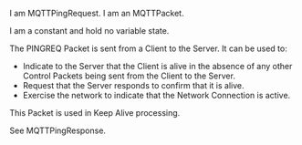 I am MQTTPingRequest.
I am an MQTTPacket.

I am a constant and hold no variable state.

The PINGREQ Packet is sent from a Client to the Server. It can be used to:
- Indicate to the Server that the Client is alive in the absence of any other Control Packets being sent from the Client to the Server.
- Request that the Server responds to confirm that it is alive.
- Exercise the network to indicate that the Network Connection is active.

This Packet is used in Keep Alive processing.

See MQTTPingResponse.